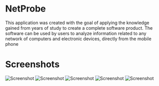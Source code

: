# NetProbe

This application was created with the goal of applying the knowledge gained from years of study to create a complete software product.
The software can be used by users to analyze information related to any network of computers and electronic devices, directly from the mobile phone

#  Screenshots
![Screenshot](assets/Screenshots/HomePage.png) 
![Screenshot](assets/Screenshots/LanScan.png)
![Screenshot](assets/Screenshots/PingPage.png)
![Screenshot](assets/Screenshots/PortScan.png)
![Screenshot](assets/Screenshots/SideMenu.png)


